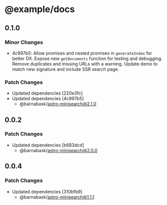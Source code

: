 # @example/docs

## 0.1.0

### Minor Changes

- 4c997b5: Allow promises and nested promises in `generateIndex` for better DX.
  Expose new `getDocuments` function for testing and debugging.
  Remove duplicates and missing URLs with a warning.
  Update demo to match new signature and include SSR search page.

### Patch Changes

- Updated dependencies [220e3fc]
- Updated dependencies [4c997b5]
  - @barnabask/astro-minisearch@2.1.0

## 0.0.2

### Patch Changes

- Updated dependencies [b683dcd]
  - @barnabask/astro-minisearch@2.0.0

## 0.0.4

### Patch Changes

- Updated dependencies [310bfb9]
  - @barnabask/astro-minisearch@1.1.1
